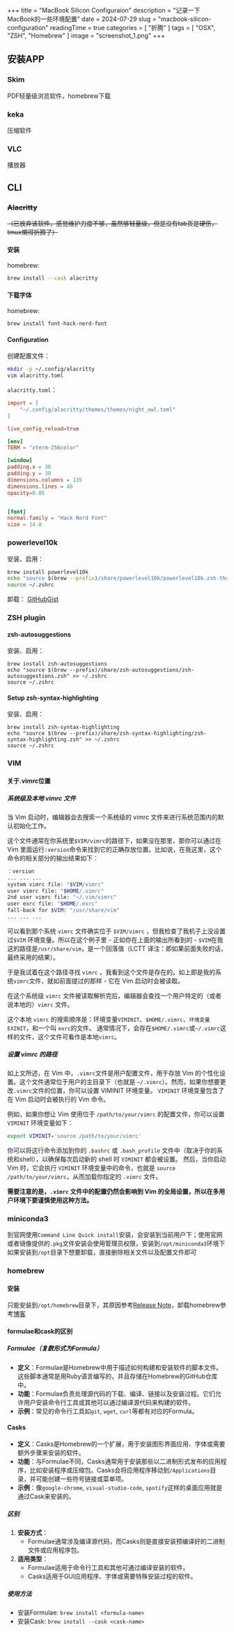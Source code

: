 +++
title = "MacBook Silicon Configuraion"
description = "记录一下MacBook的一些环境配置"
date = 2024-07-29
slug = "macbook-silicon-configuration"
readingTime = true
categories = [
    "折腾"
]
tags = [
	"OSX",
	"ZSH",
	"Homebrew"
]
image = "screenshot_1.png"
+++

## 安装APP
### Skim
PDF轻量级浏览软件，homebrew下载

### keka
压缩软件

### VLC
播放器


## CLI

### ~~Alacritty~~
~~（已放弃该软件，感觉维护力度不够，虽然够轻量级，但是没有tab页是硬伤，tmux懒得折腾了）~~

#### 安装
homebrew:
```bash
brew install --cask alacritty
```

#### 下载字体
homebrew:
```bash
brew install font-hack-nerd-font
```

#### Configuration
创建配置文件：
```bash
mkdir -p ~/.config/alacritty
vim alacritty.toml
```

`alacritty.toml`：
```toml
import = [
	"~/.config/alacritty/themes/themes/night_owl.toml"
]

live_config_reload=true

[env]
TERM = "xterm-256color"

[window]
padding.x = 30
padding.y = 30
dimensions.columns = 135
dimensions.lines = 40
opacity=0.85


[font]
normal.family = "Hack Nerd Font"
size = 14.0
```

### powerlevel10k
安装、启用：
```bash
brew install powerlevel10k
echo "source $(brew --prefix)/share/powerlevel10k/powerlevel10k.zsh-theme" >> ~/.zshrc
source ~/.zshrc
```

卸载：
[GitHubGist](https://gist.github.com/breithbarbot/254e58bd87009963b3f58405d75cbe6c)

### ZSH plugin
#### zsh-autosuggestions
安装、启用：
```
brew install zsh-autosuggestions
echo "source $(brew --prefix)/share/zsh-autosuggestions/zsh-autosuggestions.zsh" >> ~/.zshrc
source ~/.zshrc
```

#### Setup zsh-syntax-highlighting
安装、启用：
```
brew install zsh-syntax-highlighting
echo "source $(brew --prefix)/share/zsh-syntax-highlighting/zsh-syntax-highlighting.zsh" >> ~/.zshrc
source ~/.zshrc
```

### VIM
#### 关于.vimrc位置
##### 系统级及本地 vimrc 文件
当 Vim 启动时，编辑器会去搜索一个系统级的 vimrc 文件来进行系统范围内的默认初始化工作。

这个文件通常在你系统里`$VIM/vimrc`的路径下，如果没在那里，那你可以通过在 Vim 里面运行`:version`命令来找到它的正确存放位置。比如说，在我这里，这个命令的相关部分的输出结果如下：
```bash
：version
... ... ... 
system vimrc file: "$VIM/vimrc" 
user vimrc file: "$HOME/.vimrc" 
2nd user vimrc file: "~/.vim/vimrc" 
user exrc file: "$HOME/.exrc" 
fall-back for $VIM: "/usr/share/vim" 
... ... ...
```

可以看到那个系统 `vimrc` 文件确实位于 `$VIM/vimrc` ，但我检查了我机子上没设置过`$VIM` 环境变量。所以在这个例子里 - 正如你在上面的输出所看到的 - `$VIM`在我这的路径是`/usr/share/vim`，是一个回落值（LCTT 译注：即如果前面失败的话，最终采用的结果）。

于是我试着在这个路径寻找 `vimrc` ，我看到这个文件是存在的。如上即是我的系统`vimrc`文件，就如前面提过的那样 - 它在 Vim 启动时会被读取。

在这个系统级 `vimrc` 文件被读取解析完后，编辑器会查找一个用户特定的（或者说本地的）`vimrc` 文件。

这个本地 `vimrc` 的搜索顺序是：环境变量`VIMINIT`、`$HOME/.vimrc`、`环境变量 EXINIT`，和一个叫 `exrc`的文件。
通常情况下，会存在`$HOME/.vimrc`或`~/.vimrc`这样的文件，这个文件可看作是本地`vimrc`。

##### 设置 vimrc 的路径
如上文所述，在 Vim 中，`.vimrc`文件是用户配置文件，用于存放 Vim 的个性化设置。这个文件通常位于用户的主目录下（也就是 `~/.vimrc`）。然而，如果你想要更改`.vimrc`文件的位置，你可以设置 VIMINIT 环境变量。 `VIMINIT` 环境变量包含了在 Vim 启动时会被执行的 Vim 命令。

例如，如果你想让 Vim 使用位于 `/path/to/your/vimrc` 的配置文件，你可以设置 `VIMINIT` 环境变量如下：
```bash
export VIMINIT='source /path/to/your/vimrc'
```
你可以将这行命令添加到你的 `.bashrc` 或 `.bash_profile` 文件中（取决于你的系统和shell），以确保每次启动新的 shell 时 `VIMINIT` 都会被设置。
然后，当你启动 Vim 时，它会执行 `VIMINIT` 环境变量中的命令，也就是 `source /path/to/your/vimrc`，从而加载你指定的 `.vimrc` 文件。

**需要注意的是，`.vimrc` 文件中的配置仍然会影响到 Vim 的全局设置，所以在多用户环境下要谨慎使用这种方法。**

### miniconda3
到官网使用`Command Line Quick install`安装，会安装到当前用户下；使用官网或者镜像提供的`.pkg`文件安装会使用管理员权限，安装到`/opt/miniconda3`环境下
如果安装到`/opt`目录下想要卸载，直接删除相关文件以及配置文件即可
### homebrew

#### 安装
只能安装到`/opt/homebrew`目录下，其原因参考[Release Note](https://brew.sh/2021/02/05/homebrew-3.0.0/)，卸载homebrew参考[博客](https://mac.install.guide/homebrew/5)
#### formulae和cask的区别
##### Formulae（复数形式为Formula）

- **定义**：Formulae是Homebrew中用于描述如何构建和安装软件的脚本文件。这些脚本通常是用Ruby语言编写的，并且存储在Homebrew的GitHub仓库中。
- **功能**：Formulae负责处理源代码的下载、编译、链接以及安装过程。它们允许用户安装命令行工具或其他可以通过编译源代码来构建的软件。
- **示例**：常见的命令行工具如`git`, `wget`, `curl`等都有对应的Formula。

#### Casks
- **定义**：Casks是Homebrew的一个扩展，用于安装图形界面应用、字体或需要额外步骤来安装的软件。
- **功能**：与Formulae不同，Casks通常用于安装那些以二进制形式发布的应用程序，比如安装程序或压缩包。Casks会将应用程序移动到`/Applications`目录，并可能创建一些符号链接或菜单项。
- **示例**：像`google-chrome`, `visual-studio-code`, `spotify`这样的桌面应用就是通过Cask来安装的。

##### 区别
1. **安装方式**：
    - Formulae通常涉及编译源代码，而Casks则是直接安装预编译好的二进制文件或应用程序包。
2. **适用类型**：
    - Formulae适用于命令行工具和其他可通过编译安装的软件。
    - Casks适用于GUI应用程序、字体或需要特殊安装过程的软件。

##### 使用方法
- 安装Formulae: `brew install <formula-name>`
- 安装Cask: `brew install --cask <cask-name>`
